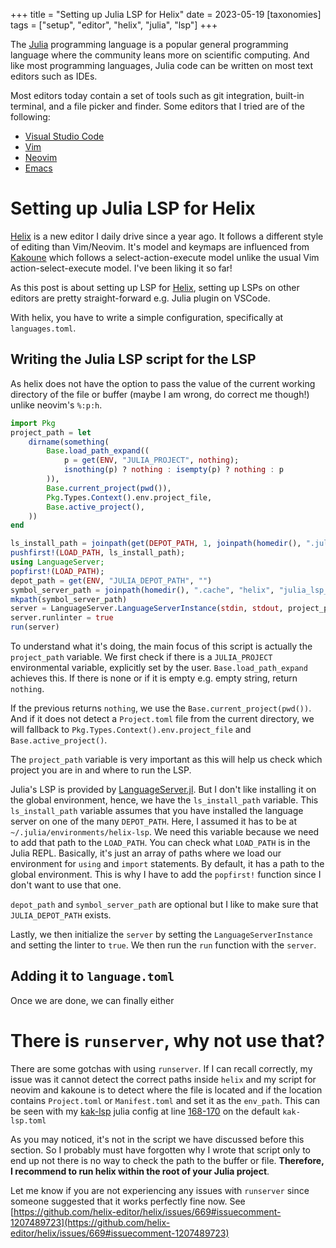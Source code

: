 +++
title = "Setting up Julia LSP for Helix"
date = 2023-05-19
[taxonomies]
tags = ["setup", "editor", "helix", "julia", "lsp"]
+++

The [Julia][Julia] programming language is a popular general programming language where the
community leans more on scientific computing. And like most programming languages, Julia code
can be written on most text editors such as IDEs.

Most editors today contain a set of tools such as git integration, built-in terminal, and a
file picker and finder. Some editors that I tried are of the following:

- [Visual Studio Code][VSCode]
- [Vim][Vim]
- [Neovim][Neovim]
- [Emacs][Emacs]

# Setting up Julia LSP for Helix

[Helix][Helix] is a new editor I daily drive since a year ago. It follows a different style of
editing than Vim/Neovim. It's model and keymaps are influenced from [Kakoune][Kakoune] which
follows a select-action-execute model unlike the usual Vim action-select-execute model. I've been
liking it so far! 

As this post is about setting up LSP for [Helix][Helix], setting up LSPs on other editors are
pretty straight-forward e.g. Julia plugin on VSCode.

With helix, you have to write a simple configuration, specifically at `languages.toml`.

## Writing the Julia LSP script for the LSP

As helix does not have the option to pass the value of the current working directory of the file or buffer 
(maybe I am wrong, do correct me though!) unlike neovim's `%:p:h`.

```julia
import Pkg
project_path = let
    dirname(something(
        Base.load_path_expand((
            p = get(ENV, "JULIA_PROJECT", nothing);
            isnothing(p) ? nothing : isempty(p) ? nothing : p
        )),
        Base.current_project(pwd()),
        Pkg.Types.Context().env.project_file,
        Base.active_project(),
    ))
end

ls_install_path = joinpath(get(DEPOT_PATH, 1, joinpath(homedir(), ".julia")), "environments", "helix-lsp");
pushfirst!(LOAD_PATH, ls_install_path);
using LanguageServer;
popfirst!(LOAD_PATH);
depot_path = get(ENV, "JULIA_DEPOT_PATH", "")
symbol_server_path = joinpath(homedir(), ".cache", "helix", "julia_lsp_symbol_server")
mkpath(symbol_server_path)
server = LanguageServer.LanguageServerInstance(stdin, stdout, project_path, depot_path, nothing, symbol_server_path, true)
server.runlinter = true
run(server)
```

To understand what it's doing, the main focus of this script is actually the `project_path` variable. We first
check if there is a `JULIA_PROJECT` environmental variable, explicitly set by the user. `Base.load_path_expand`
achieves this. If there is none or if it is empty e.g. empty string, return `nothing`.

If the previous returns `nothing`, we use the `Base.current_project(pwd())`. And if it does not detect
a `Project.toml` file from the current directory, we will fallback to `Pkg.Types.Context().env.project_file`
and `Base.active_project()`.

The `project_path` variable is very important as this will help us check which project you are in and
where to run the LSP.

Julia's LSP is provided by [LanguageServer.jl](https://github.com/julia-vscode/LanguageServer.jl). But
I don't like installing it on the global environment, hence, we have the `ls_install_path` variable.
This `ls_install_path` variable assumes that you have installed the language server on one of the many `DEPOT_PATH`.
Here, I assumed it has to be at `~/.julia/environments/helix-lsp`. We need this variable because we need to
add that path to the `LOAD_PATH`. You can check what `LOAD_PATH` is in the Julia REPL. Basically, it's just an
array of paths where we load our environment for `using` and `import` statements. By default, it has a path
to the global environment. This is why I have to add the `popfirst!` function since I don't want to use that one.

`depot_path` and `symbol_server_path` are optional but I like to make sure that `JULIA_DEPOT_PATH` exists.

Lastly, we then initialize the `server` by setting the `LanguageServerInstance` and setting the linter to `true`. We
then run the `run` function with the `server`.

## Adding it to `language.toml`

Once we are done, we can finally either 

# There is `runserver`, why not use that?

There are some gotchas with using `runserver`. If I can recall correctly, my issue was it cannot detect the correct paths
inside `helix` and my script for neovim and kakoune is to detect where the file is located and if the location contains `Project.toml` or `Manifest.toml` 
and set it as the `env_path`. This can be seen with my [kak-lsp](https://github.com/kak-lsp/kak-lsp) julia config at line [168-170](https://github.com/kak-lsp/kak-lsp/blob/52197dde1a1c5e997a3ad989a8dfdd8017056a3b/kak-lsp.toml#L168-L170)
on the default `kak-lsp.toml`

As you may noticed, it's not in the script we have discussed before this section. So I probably must have forgotten why 
I wrote that script only to end up not there is no way to check the path to the buffer or file. **Therefore, I recommend to run helix within the root
of your Julia project**.

Let me know if you are not experiencing any issues with `runserver` since someone suggested that it works 
perfectly fine now. See [https://github.com/helix-editor/helix/issues/669#issuecomment-1207489723](https://github.com/helix-editor/helix/issues/669#issuecomment-1207489723)


[Emacs]: https://www.gnu.org/software/emacs/
[Helix]: https://helix-editor.com/
[Julia]: https://julialang.org
[Kakoune]: http://kakoune.org/
[Neovim]: https://neovim.io/
[Vim]: https://www.vim.org/
[VSCode]: https://code.visualstudio.com/

